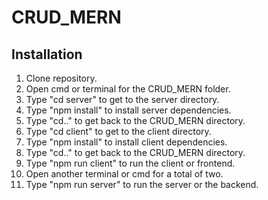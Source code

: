 # CRUD_MERN

## Installation

1. Clone repository.
1. Open cmd or terminal for the CRUD_MERN folder.
1. Type "cd server" to get to the server directory.
1. Type "npm install" to install server dependencies.
1. Type "cd.." to get back to the CRUD_MERN directory.
1. Type "cd client" to get to the client directory.
1. Type "npm install" to install client dependencies.
1. Type "cd.." to get back to the CRUD_MERN directory.
1. Type "npm run client" to run the client or frontend.
1. Open another terminal or cmd for a total of two.
1. Type "npm run server" to run the server or the backend.
